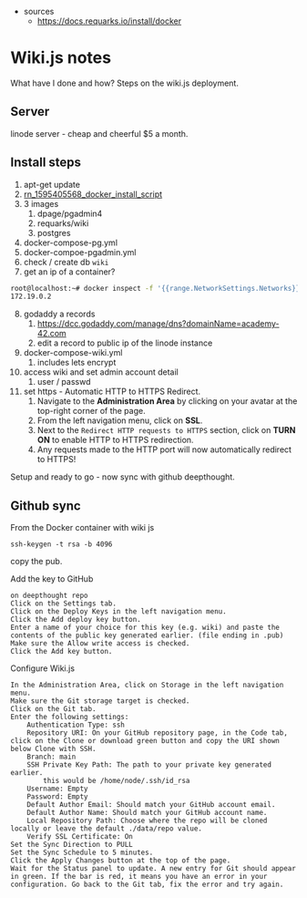 - sources 
	- https://docs.requarks.io/install/docker
# Wiki.js notes
What have I done and how? Steps on the wiki.js deployment. 

## Server 
linode server - cheap and cheerful $5 a month. 

## Install steps
1. apt-get update
2. [rn_1595405568_docker_install_script](../../docker/rn_1595405568_docker_install_script.md)
3. 3 images 
	1. dpage/pgadmin4 
	2. requarks/wiki
	3. postgres
4. docker-compose-pg.yml
5. docker-compoe-pgadmin.yml
6. check / create db `wiki`
7. get an ip of a container? 

```bash
root@localhost:~# docker inspect -f '{{range.NetworkSettings.Networks}}{{.IPAddress}}{{end}}' wiki-pg
172.19.0.2
```

8. godaddy a records
	1. https://dcc.godaddy.com/manage/dns?domainName=academy-42.com
	2. edit a record to public ip of the linode instance
9. docker-compose-wiki.yml
	1. includes lets encrypt
10. access wiki and set admin account detail
	1. user / passwd
11. set https -  Automatic HTTP to HTTPS Redirect.
	1.  Navigate to the **Administration Area** by clicking on your avatar at the top-right corner of the page.
	2.  From the left navigation menu, click on **SSL**.
	3.  Next to the `Redirect HTTP requests to HTTPS` section, click on **TURN ON** to enable HTTP to HTTPS redirection.
	4.  Any requests made to the HTTP port will now automatically redirect to HTTPS!

Setup and ready to go - now sync with github deepthought. 

## Github sync
From the Docker container with wiki js

`ssh-keygen -t rsa -b 4096`

copy the pub.

Add the key to GitHub

    on deepthought repo
    Click on the Settings tab.
    Click on the Deploy Keys in the left navigation menu.
    Click the Add deploy key button.
    Enter a name of your choice for this key (e.g. wiki) and paste the contents of the public key generated earlier. (file ending in .pub)
    Make sure the Allow write access is checked.
    Click the Add key button.


Configure Wiki.js

    In the Administration Area, click on Storage in the left navigation menu.
    Make sure the Git storage target is checked.
    Click on the Git tab.
    Enter the following settings:
        Authentication Type: ssh
        Repository URI: On your GitHub repository page, in the Code tab, click on the Clone or download green button and copy the URI shown below Clone with SSH.
        Branch: main
        SSH Private Key Path: The path to your private key generated earlier.
            this would be /home/node/.ssh/id_rsa
        Username: Empty
        Password: Empty
        Default Author Email: Should match your GitHub account email.
        Default Author Name: Should match your GitHub account name.
        Local Repository Path: Choose where the repo will be cloned locally or leave the default ./data/repo value.
        Verify SSL Certificate: On
    Set the Sync Direction to PULL
    Set the Sync Schedule to 5 minutes.
    Click the Apply Changes button at the top of the page.
    Wait for the Status panel to update. A new entry for Git should appear in green. If the bar is red, it means you have an error in your configuration. Go back to the Git tab, fix the error and try again.


